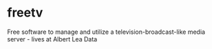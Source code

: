 # freetv
Free software to manage and utilize a television-broadcast-like media server - lives at Albert Lea Data
